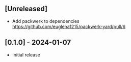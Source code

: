 ## [Unreleased]

- Add packwerk to dependencies https://github.com/euglena1215/packwerk-yard/pull/6

## [0.1.0] - 2024-01-07

- Initial release
